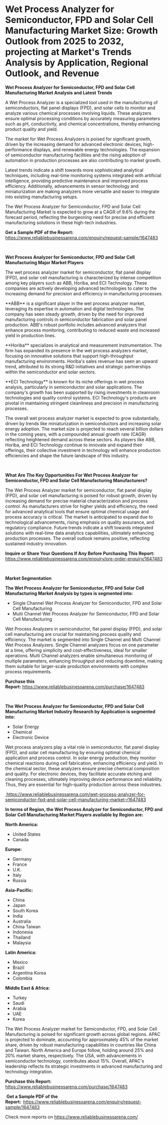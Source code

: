 <p><h1>Wet Process Analyzer for Semiconductor, FPD and Solar Cell Manufacturing Market Size: Growth Outlook from 2025 to 2032, projecting at Market's Trends Analysis by Application, Regional Outlook, and Revenue</h1></p><p><strong>Wet Process Analyzer for Semiconductor, FPD and Solar Cell Manufacturing Market Analysis and Latest Trends</strong></p>
<p><p>A Wet Process Analyzer is a specialized tool used in the manufacturing of semiconductors, flat panel displays (FPD), and solar cells to monitor and analyze various chemical processes involving liquids. These analyzers ensure optimal processing conditions by accurately measuring parameters such as pH, conductivity, and chemical concentrations, thereby enhancing product quality and yield. </p><p>The market for Wet Process Analyzers is poised for significant growth, driven by the increasing demand for advanced electronic devices, high-performance displays, and renewable energy technologies. The expansion of semiconductor manufacturing facilities and the rising adoption of automation in production processes are also contributing to market growth. </p><p>Latest trends indicate a shift towards more sophisticated analytical techniques, including real-time monitoring systems integrated with artificial intelligence, providing predictive maintenance and improved process efficiency. Additionally, advancements in sensor technology and miniaturization are making analyzers more versatile and easier to integrate into existing manufacturing setups. </p><p>The Wet Process Analyzer for Semiconductor, FPD and Solar Cell Manufacturing Market is expected to grow at a CAGR of 9.6% during the forecast period, reflecting the burgeoning need for precise and efficient manufacturing solutions in these high-tech industries.</p></p>
<p><strong>Get a Sample PDF of the Report:&nbsp;</strong> <a href="https://www.reliablebusinessarena.com/enquiry/request-sample/1647483?utm_campaign=2221&utm_medium=2&utm_source=Github&utm_content=ia&utm_term=29032025&utm_id=wet-process-analyzer-for-semiconductor-fpd-and-solar-cell-manufacturing">https://www.reliablebusinessarena.com/enquiry/request-sample/1647483</a></p>
<p>&nbsp;</p>
<p><strong>Wet Process Analyzer for Semiconductor, FPD and Solar Cell Manufacturing Major Market Players</strong></p>
<p><p>The wet process analyzer market for semiconductor, flat panel display (FPD), and solar cell manufacturing is characterized by intense competition among key players such as ABB, Horiba, and ECI Technology. These companies are actively developing advanced technologies to cater to the increasing demand for precision and efficiency in manufacturing processes.</p><p>**ABB** is a significant player in the wet process analyzer market, leveraging its expertise in automation and digital technologies. The company has seen steady growth, driven by the need for improved manufacturing controls in semiconductor fabrication and solar panel production. ABB's robust portfolio includes advanced analyzers that enhance process monitoring, contributing to reduced waste and increased yield in production lines.</p><p>**Horiba** specializes in analytical and measurement instrumentation. The firm has expanded its presence in the wet process analyzers market, focusing on innovative solutions that support high-throughput manufacturing environments. Horiba's sales revenue has seen an upward trend, attributed to its strong R&D initiatives and strategic partnerships within the semiconductor and solar sectors.</p><p>**ECI Technology** is known for its niche offerings in wet process analysis, particularly in semiconductor and solar applications. The company's growth has been supported by rising investments in cleanroom technologies and quality control systems. ECI Technology's products are pivotal in maintaining stringent cleanliness and precision in manufacturing processes.</p><p>The overall wet process analyzer market is expected to grow substantially, driven by trends like miniaturization in semiconductors and increasing solar energy adoption. The market size is projected to reach several billion dollars in the coming years, with a compounded annual growth rate (CAGR) reflecting heightened demand across these sectors. As players like ABB, Horiba, and ECI Technology continue to innovate and expand their offerings, their collective investment in technology will enhance production efficiencies and shape the future landscape of this industry.</p></p>
<p>&nbsp;</p>
<p><strong>What Are The Key Opportunities For Wet Process Analyzer for Semiconductor, FPD and Solar Cell Manufacturing Manufacturers?</strong></p>
<p><p>The Wet Process Analyzer market for semiconductor, flat panel display (FPD), and solar cell manufacturing is poised for robust growth, driven by increasing demand for precise material characterization and process control. As manufacturers strive for higher yields and efficiency, the need for advanced analytical tools that ensure optimal chemical usage and process accuracy is critical. The market is anticipated to expand due to technological advancements, rising emphasis on quality assurance, and regulatory compliance. Future trends indicate a shift towards integrated solutions with real-time data analytics capabilities, ultimately enhancing production processes. The overall outlook remains positive, reflecting sustained industry innovation.</p></p>
<p><strong>Inquire or Share Your Questions If Any Before Purchasing This Report:</strong> <a href="https://www.reliablebusinessarena.com/enquiry/pre-order-enquiry/1647483?utm_campaign=2221&utm_medium=2&utm_source=Github&utm_content=ia&utm_term=29032025&utm_id=wet-process-analyzer-for-semiconductor-fpd-and-solar-cell-manufacturing">https://www.reliablebusinessarena.com/enquiry/pre-order-enquiry/1647483</a></p>
<p>&nbsp;</p>
<p><strong>Market Segmentation</strong></p>
<p><strong>The Wet Process Analyzer for Semiconductor, FPD and Solar Cell Manufacturing Market Analysis by types is segmented into:</strong></p>
<p><ul><li>Single Channel Wet Process Analyzer for Semiconductor, FPD and Solar Cell Manufacturing</li><li>Multi Channel Wet Process Analyzer for Semiconductor, FPD and Solar Cell Manufacturing</li></ul></p>
<p><p>Wet Process Analyzers in semiconductor, flat panel display (FPD), and solar cell manufacturing are crucial for maintaining process quality and efficiency. The market is segmented into Single Channel and Multi Channel Wet Process Analyzers. Single Channel analyzers focus on one parameter at a time, offering simplicity and cost-effectiveness, ideal for smaller operations. Multi Channel analyzers enable simultaneous monitoring of multiple parameters, enhancing throughput and reducing downtime, making them suitable for larger-scale production environments with complex process requirements.</p></p>
<p><strong>Purchase this Report:&nbsp;</strong><a href="https://www.reliablebusinessarena.com/purchase/1647483?utm_campaign=2221&utm_medium=2&utm_source=Github&utm_content=ia&utm_term=29032025&utm_id=wet-process-analyzer-for-semiconductor-fpd-and-solar-cell-manufacturing">https://www.reliablebusinessarena.com/purchase/1647483</a></p>
<p>&nbsp;</p>
<p><strong>The Wet Process Analyzer for Semiconductor, FPD and Solar Cell Manufacturing Market Industry Research by Application is segmented into:</strong></p>
<p><ul><li>Solar Energy</li><li>Chemical</li><li>Electronic Device</li></ul></p>
<p><p>Wet process analyzers play a vital role in semiconductor, flat panel display (FPD), and solar cell manufacturing by ensuring optimal chemical application and process control. In solar energy production, they monitor chemical reactions during cell fabrication, enhancing efficiency and yield. In the chemical sector, these analyzers ensure precise chemical composition and quality. For electronic devices, they facilitate accurate etching and cleaning processes, ultimately improving device performance and reliability. Thus, they are essential for high-quality production across these industries.</p></p>
<p><a href="https://www.reliablebusinessarena.com/wet-process-analyzer-for-semiconductor-fpd-and-solar-cell-manufacturing-market-r1647483?utm_campaign=2221&utm_medium=2&utm_source=Github&utm_content=ia&utm_term=29032025&utm_id=wet-process-analyzer-for-semiconductor-fpd-and-solar-cell-manufacturing">&nbsp;https://www.reliablebusinessarena.com/wet-process-analyzer-for-semiconductor-fpd-and-solar-cell-manufacturing-market-r1647483</a></p>
<p><strong>In terms of Region, the Wet Process Analyzer for Semiconductor, FPD and Solar Cell Manufacturing Market Players available by Region are:</strong></p>
<p>
    <p> <strong> North America: </strong>
        <ul>
            <li>United States</li>
            <li>Canada</li>
        </ul>
        </p> 
    <p> <strong> Europe: </strong>
        <ul>
            <li>Germany</li>
            <li>France</li>
            <li>U.K.</li>
            <li>Italy</li>
            <li>Russia</li>
        </ul>
        </p> 
    <p> <strong> Asia-Pacific: </strong>
        <ul>
            <li>China</li>
            <li>Japan</li>
            <li>South Korea</li>
            <li>India</li>
            <li>Australia</li>
            <li>China Taiwan</li>
            <li>Indonesia</li>
            <li>Thailand</li>
            <li>Malaysia</li>
        </ul>
        </p> 
    <p> <strong> Latin America: </strong>
        <ul>
            <li>Mexico</li>
            <li>Brazil</li>
            <li>Argentina Korea</li>
            <li>Colombia</li>
        </ul>
        </p> 
    <p> <strong> Middle East & Africa: </strong>
        <ul>
            <li>Turkey</li>
            <li>Saudi</li>
            <li>Arabia</li>
            <li>UAE</li>
            <li>Korea</li>
        </ul>
    </p>
    </p>
<p><p>The Wet Process Analyzer market for Semiconductor, FPD, and Solar Cell Manufacturing is poised for significant growth across global regions. APAC is projected to dominate, accounting for approximately 45% of the market share, driven by robust manufacturing capabilities in countries like China and Taiwan. North America and Europe follow, holding around 25% and 20% market shares, respectively. The USA, with advancements in semiconductor technology, contributes about 15%. Overall, APAC's leadership reflects its strategic investments in advanced manufacturing and technology integration.</p></p>
<p><strong>Purchase this Report: </strong><a href="https://www.reliablebusinessarena.com/purchase/1647483?utm_campaign=2221&utm_medium=2&utm_source=Github&utm_content=ia&utm_term=29032025&utm_id=wet-process-analyzer-for-semiconductor-fpd-and-solar-cell-manufacturing">https://www.reliablebusinessarena.com/purchase/1647483</a></p>
<p>&nbsp;<strong>Get a Sample PDF of the Report:&nbsp;&nbsp;</strong><a href="https://www.reliablebusinessarena.com/enquiry/request-sample/1647483?utm_campaign=2221&utm_medium=2&utm_source=Github&utm_content=ia&utm_term=29032025&utm_id=wet-process-analyzer-for-semiconductor-fpd-and-solar-cell-manufacturing">https://www.reliablebusinessarena.com/enquiry/request-sample/1647483</a></p>
<p><strong></strong></p>
<p>Check more reports on <a href="https://www.reliablebusinessarena.com/?utm_campaign=2221&utm_medium=2&utm_source=Github&utm_content=ia&utm_term=29032025&utm_id=wet-process-analyzer-for-semiconductor-fpd-and-solar-cell-manufacturing">https://www.reliablebusinessarena.com/</a></p>